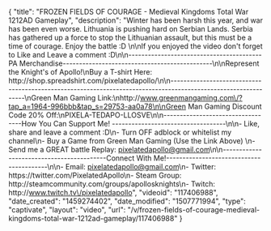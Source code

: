 {
    "title": "FROZEN FIELDS OF COURAGE - Medieval Kingdoms Total War 1212AD Gameplay",
    "description": "Winter has been harsh this year, and war has been even worse.  Lithuania is pushing hard on Serbian Lands.  Serbia has gathered up a force to stop the Lithuanian assault, but this must be a time of courage. Enjoy the battle :D  \n\nIf you enjoyed the video don't forget to Like and Leave a comment :D\n\n-----------------------------------------PA Merchandise----------------------------------------------\n\nRepresent the Knight's of Apollo!\nBuy a T-shirt Here: http:\/\/shop.spreadshirt.com\/pixelatedapollo\/\n\n---------------------------------------------------------------------------------------------------------------\nGreen Man Gaming Link:\nhttp:\/\/www.greenmangaming.com\/?tap_a=1964-996bbb&tap_s=29753-aa0a78\n\nGreen Man Gaming Discount Code 20% Off:\nPIXELA-TEDAPO-LLOSVE\n\n----------------------------------How You Can Support Me! -----------------------------------\n\n- Like, share and leave a comment :D\n- Turn OFF adblock or whitelist my channel\n- Buy a Game from Green Man Gaming (Use the Link Above) \n- Send me a GREAT battle Replay: pixelatedapollo@gmail.com\n\n------------------------------------------Connect With Me!-----------------------------------------\n\n- Email: pixelatedapollo@gmail.com\n- Twitter: https:\/\/twitter.com\/PixelatedApollo\n- Steam Group:  http:\/\/steamcommunity.com\/groups\/apollosknights\n- Twitch: http:\/\/www.twitch.tv\/pixelatedapollo",
    "videoid": "117406988",
    "date_created": "1459274402",
    "date_modified": "1507771994",
    "type": "captivate",
    "layout": "video",
    "url": "\/v\/frozen-fields-of-courage-medieval-kingdoms-total-war-1212ad-gameplay\/117406988"
}